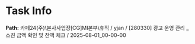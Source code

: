 # Task Info

**Path:** 카페24(주)\본사사업장\[CG]MI본부\휴직 / yjan / [280330] 광고 운영 관리 _ 소진 금액 확인 및 잔액 체크 / 2025-08-01_00-00-00

